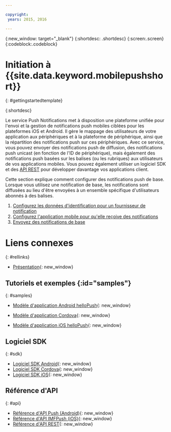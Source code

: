 ```yaml
---

copyright:
 years: 2015, 2016

---
```


{:new_window: target="_blank"}
{:shortdesc: .shortdesc}
{:screen:.screen}
{:codeblock:.codeblock}

# Initiation à {{site.data.keyword.mobilepushshort}}

{: #gettingstartedtemplate}


{:shortdesc}

Le service Push Notifications met à disposition une plateforme unifiée pour l'envoi et la gestion de
notifications push mobiles ciblées pour les plateformes iOS et Android. Il gère le mappage des utilisateurs de votre application aux périphériques et à
la plateforme de périphérique, ainsi que la répartition des notifications push sur ces périphériques. Avec ce service, vous pouvez envoyer des
notifications push de diffusion, des notifications push unicast (en fonction de l'ID de périphérique), mais également des notifications push basées sur les balises (ou les rubriques) aux utilisateurs de vos applications mobiles. Vous pouvez également utiliser un logiciel SDK et des [API REST](https://mobile.{DomainName}/imfpushrestapidocs/) pour développer davantage vos applications client.

Cette section explique comment configurer des notifications push de base. Lorsque vous utilisez une notification de base, les
notifications sont diffusées au lieu d'être envoyées à un ensemble spécifique d'utilisateurs abonnés à des balises.

1. [Configurez les données d'identification pour un fournisseur de notification](t__main_push_config_provider.html)
2. [Configurez l'application mobile pour qu'elle reçoive des notifications](c_enable_push.html)
3. [Envoyez des notifications de base](t_send_push_notifications.html)

# Liens connexes
{: #rellinks}

* [Présentation](c_overview_push.md){: new_window}

## Tutoriels et exemples {:id="samples"}
{: #samples}
* [Modèle d'application Android helloPush](https://github.com/ibm-bluemix-mobile-services/bms-samples-android-hellopush/){: new_window}
- [Modèle d'application Cordova](https://github.com/ibm-bluemix-mobile-services/bms-samples-cordova-hellopush){: new_window}
* [Modèle d'application iOS helloPush](https://github.com/ibm-bluemix-mobile-services/bms-samples-ios-hellopush/){: new_window}

## Logiciel SDK
{: #sdk}
* [Logiciel SDK Android](https://github.com/ibm-bluemix-mobile-services/bms-clientsdk-android-push){: new_window}
* [Logiciel SDK Cordova](https://github.com/ibm-bluemix-mobile-services/bms-clientsdk-cordova-plugin-push){: new_window}
* [Logiciel SDK iOS](https://hub.jazz.net/git/bluemixmobilesdk/imf-ios-sdk/archive?revstr=master){: new_window}

## Référence d'API
{: #api}
* [Référence d'API Push (Android)](https://classicdocs.ng.bluemix.net/docs/api/content/api/mobilefirst/android/push-api-doc/overview-summary.html){: new_window}
* [Référence d'API IMFPush (iOS)](https://classicdocs.ng.bluemix.net/docs/api/content/api/mobilefirst/ios/IMFPush_api-doc/html/index.html){: new_window}
* [Référence d'API REST](https://mobile.{DomainName}/imfpushrestapidocs/){: new_window}
